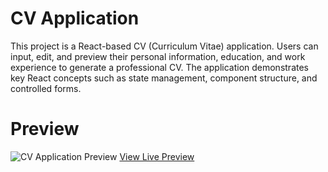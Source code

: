 # CV Application

This project is a React-based CV (Curriculum Vitae) application. Users can input, edit, and preview their personal information, education, and work experience to generate a professional CV. The application demonstrates key React concepts such as state management, component structure, and controlled forms.

# Preview

![CV Application Preview](./preview.png)
[View Live Preview](https://your-live-preview-url.com)